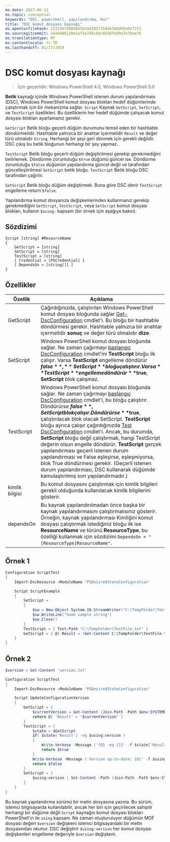 ```yaml
---
ms.date: 2017-06-12
ms.topic: conceptual
keywords: "DSC, powershell, yapılandırma, Kur"
title: "DSC komut dosyası kaynağı"
ms.openlocfilehash: 22213b74986b45b3a8205f1584b3b0d89a92f211
ms.sourcegitcommit: a444406120e5af4e746cbbc0558fe89a7e78aef6
ms.translationtype: MT
ms.contentlocale: tr-TR
ms.lasthandoff: 01/17/2018
---
```

# <a name="dsc-script-resource"></a>DSC komut dosyası kaynağı

 
> İçin geçerlidir: Windows PowerShell 4.0, Windows PowerShell 5.0

**Betik** kaynağı içinde Windows PowerShell istenen durum yapılandırması (DSC), Windows PowerShell komut dosyası blokları hedef düğümlerinde çalıştırmak için bir mekanizma sağlar. `Script` Kaynak `GetScript`, `SetScript`, ve `TestScript` özellikleri. Bu özelliklerin her hedef düğümde çalışacak komut dosyası blokları ayarlamanız gerekir. 

`GetScript` Betik bloğu geçerli düğüm durumunu temsil eden bir hashtable döndürmelidir. Hashtable yalnızca bir anahtar içermelidir `Result` ve değer türü olmalıdır `String`. Herhangi bir şeyi geri dönmek için gerekli değildir. DSC çıkış bu betik bloğunun herhangi bir şey yapmaz.

`TestScript` Betik bloğu geçerli düğüm değiştirilmesi gerekip gerekmediğini belirlemek. Döndürme zorunluluğu `$true` düğümü güncel ise. Döndürme zorunluluğu `$false` düğümün yapılandırma güncel değil ve tarafından güncelleştirilmesi `SetScript` betik bloğu. `TestScript` Betik bloğu DSC tarafından çağrılır.

`SetScript` Betik bloğu düğüm değiştirmek. Buna göre DSC denir `TestScript` engelleme return `$false`.

Yapılandırma komut dosyanıza değişkenlerinden kullanmanız gerekip gerekmediğini `GetScript`, `TestScript`, veya `SetScript` komut dosyası blokları, kullanın `$using:` kapsam (bir örnek için aşağıya bakın).


## <a name="syntax"></a>Sözdizimi

```
Script [string] #ResourceName
{
    GetScript = [string]
    SetScript = [string]
    TestScript = [string]
    [ Credential = [PSCredential] ]
    [ DependsOn = [string[]] ]
}
```

## <a name="properties"></a>Özellikler

|  Özellik  |  Açıklama   | 
|---|---| 
| GetScript| Çağırdığınızda, çalıştırılan Windows PowerShell komut dosyası bloğunda sağlar [Get-DscConfiguration](https://technet.microsoft.com/en-us/library/dn407379.aspx) cmdlet'i. Bu bloğu bir hashtable döndürmesi gerekir. Hashtable yalnızca bir anahtar içermelidir **sonuç** ve değer türü olmalıdır **dize**.| 
| SetScript| Windows PowerShell komut dosyası bloğunda sağlar. Ne zaman çağırmayı [başlangıç DscConfiguration](https://technet.microsoft.com/en-us/library/dn521623.aspx) cmdlet'ini **TestScript** bloğu ilk çalışır. Varsa **TestScript** engelleme döndürür **$false**, **SetScript** bloğu çalıştırır. Varsa **TestScript** engelleme döndürür **$true**, **SetScript** blok çalışmaz.| 
| TestScript| Windows PowerShell komut dosyası bloğunda sağlar. Ne zaman çağırmayı [başlangıç DscConfiguration](https://technet.microsoft.com/en-us/library/dn521623.aspx) cmdlet'i, bu bloğu çalıştırır. Döndürürse **$false**, SetScript blok çalışır. Döndürürse **$true**, çalıştırılacak blok olacak SetScript. **TestScript** bloğu ayrıca çalışır çağırdığınızda [Test DscConfiguration](https://technet.microsoft.com/en-us/library/dn407382.aspx) cmdlet'i. Ancak, bu durumda, **SetScript** bloğu değil çalıştırmak, hangi TestScript değerin olsun engelle döndürür. **TestScript** gerçek yapılandırması geçerli istenen durum yapılandırması ve False eşleşirse, eşleşmiyorsa, blok True döndürmesi gerekir. (Geçerli istenen durum yapılandırması, DSC kullanarak düğümde kamulaştırılmış son yapılandırmadır.)| 
| kimlik bilgisi| Bu komut dosyasını çalıştırmak için kimlik bilgileri gerekli olduğunda kullanılacak kimlik bilgilerini gösterir.| 
| dependsOn| Bu kaynak yapılandırılmadan önce başka bir kaynak yapılandırmasını çalıştırmalısınız gösterir. Örneğin, kaynak yapılandırması Kimliğini komut dosyası çalıştırmak istediğiniz bloğu ilk ise **ResourceName** ve türünü **ResourceType**, bu özelliği kullanmak için sözdizimi `DependsOn = "[ResourceType]ResourceName"`.

## <a name="example-1"></a>Örnek 1
```powershell
Configuration ScriptTest
{
    Import-DscResource –ModuleName 'PSDesiredStateConfiguration'

    Script ScriptExample
    {
        SetScript = 
        { 
            $sw = New-Object System.IO.StreamWriter("C:\TempFolder\TestFile.txt")
            $sw.WriteLine("Some sample string")
            $sw.Close()
        }
        TestScript = { Test-Path "C:\TempFolder\TestFile.txt" }
        GetScript = { @{ Result = (Get-Content C:\TempFolder\TestFile.txt) } }          
    }
}
```

## <a name="example-2"></a>Örnek 2
```powershell
$version = Get-Content 'version.txt'

Configuration ScriptTest
{
    Import-DscResource –ModuleName 'PSDesiredStateConfiguration'

    Script UpdateConfigurationVersion
    {
        GetScript = { 
            $currentVersion = Get-Content (Join-Path -Path $env:SYSTEMDRIVE -ChildPath 'version.txt')
            return @{ 'Result' = "$currentVersion" }
        }          
        TestScript = { 
            $state = $GetScript
            if( $state['Result'] -eq $using:version )
            {
                Write-Verbose -Message ('{0} -eq {1}' -f $state['Result'],$using:version)
                return $true
            }
            Write-Verbose -Message ('Version up-to-date: {0}' -f $using:version)
            return $false
        }
        SetScript = { 
            $using:version | Set-Content -Path (Join-Path -Path $env:SYSTEMDRIVE -ChildPath 'version.txt')
        }
    }
}
```

Bu kaynak yapılandırma sürümü bir metin dosyasına yazma. Bu sürüm, istemci bilgisayarda kullanılabilir, ancak her biri için geçirilecek sahiptir herhangi bir düğüme değil `Script` kaynağın komut dosyası blokları PowerShell'ın ile `using` kapsam. Ne zaman oluşturuluyor düğümün MOF dosyası değeri `$version` değişkeni istemci bilgisayardaki bir metin dosyasından okunur. DSC değiştirir `$using:version` her komut dosyası değişkenleri engelleme değeriyle `$version` değişkeni.

